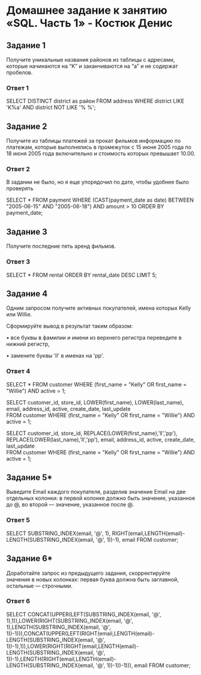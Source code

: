 # Домашнее задание к занятию «SQL. Часть 1» - Костюк Денис

## Задание 1
Получите уникальные названия районов из таблицы с адресами, которые начинаются на “K” и заканчиваются на “a” и не содержат пробелов.

### Ответ 1

SELECT DISTINCT district as район
FROM address
WHERE district LIKE 'K%a' AND district NOT LIKE '% %';

## Задание 2
Получите из таблицы платежей за прокат фильмов информацию по платежам, которые выполнялись в промежуток с 15 июня 2005 года по 18 июня 2005 года включительно и стоимость которых превышает 10.00.

### Ответ 2

В задании не было, но я еще упорядочил по дате, чтобы удобнее было проверять

SELECT * 
FROM payment
WHERE (CAST(payment_date as date) BETWEEN "2005-06-15" AND "2005-06-18") AND amount > 10
ORDER BY payment_date;

## Задание 3
Получите последние пять аренд фильмов.

### Ответ 3

SELECT *
FROM rental
ORDER BY rental_date DESC
LIMIT 5;

## Задание 4
Одним запросом получите активных покупателей, имена которых Kelly или Willie.

Сформируйте вывод в результат таким образом:

•	все буквы в фамилии и имени из верхнего регистра переведите в нижний регистр,

•	замените буквы 'll' в именах на 'pp'.

### Ответ 4

SELECT *
FROM customer
WHERE (first_name = "Kelly" OR first_name = "Willie") AND active = 1;

SELECT customer_id, store_id, LOWER(first_name), LOWER(last_name), email, address_id, active, create_date, last_update  
FROM customer
WHERE (first_name = "Kelly" OR first_name = "Willie") AND active = 1;

SELECT customer_id, store_id, REPLACE(LOWER(first_name),'ll','pp'), REPLACE(LOWER(last_name),'ll','pp'), email, address_id, active, create_date, last_update  
FROM customer
WHERE (first_name = "Kelly" OR first_name = "Willie") AND active = 1;

## Задание 5*
Выведите Email каждого покупателя, разделив значение Email на две отдельных колонки: в первой колонке должно быть значение, указанное до @, во второй — значение, указанное после @.

### Ответ 5

SELECT SUBSTRING_INDEX(email, '@', 1), RIGHT(email,LENGTH(email)-LENGTH(SUBSTRING_INDEX(email, '@', 1))-1), email 
FROM customer;

## Задание 6*
Доработайте запрос из предыдущего задания, скорректируйте значения в новых колонках: первая буква должна быть заглавной, остальные — строчными.

### Ответ 6

SELECT CONCAT(UPPER(LEFT(SUBSTRING_INDEX(email, '@', 1),1)),LOWER(RIGHT(SUBSTRING_INDEX(email, '@', 1),LENGTH(SUBSTRING_INDEX(email, '@', 1))-1))),CONCAT(UPPER(LEFT(RIGHT(email,LENGTH(email)-LENGTH(SUBSTRING_INDEX(email, '@', 1))-1),1)),LOWER(RIGHT(RIGHT(email,LENGTH(email)-LENGTH(SUBSTRING_INDEX(email, '@', 1))-1),LENGTH(RIGHT(email,LENGTH(email)-LENGTH(SUBSTRING_INDEX(email, '@', 1))-1))-1))), email 
FROM customer;




